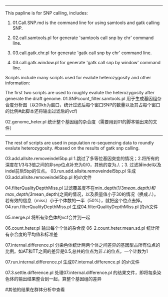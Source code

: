 ***************
This papline is for SNP calling, includes:

1. 01.Call.SNP.md is the command line for using samtools and gatk calling SNP.

2. 02.call.samtools.pl for generate 'samtools call snp by chr' command line.

3. 03.call.gatk.chr.pl for generate 'gatk call snp by chr' command line.

4. 03.call.gatk.window.pl for generate 'gatk call snp by window' command line. 


Scripts include many scripts used for evalute heterozygosity and other information:

The first two scripts are used to roughly evalute the heterozygosity after generate the draft genome.
01.SNPcount_filter.samtools.pl 用于生成基因组杂合度分析图（以20kb为窗口，统计过滤后每个窗口SNP的数量以及其占每个窗口的比例#此脚本还将输出过滤后的vcf)

02.genome_heter.pl 统计整个基因组的杂合度（需要用到01的脚本输出来的文件）

****************
The rest of scripts are used in population re-sequencing data to roundly evalute heterozygosity. #based on the results of gatk snp calling.

03.add.allsite.removeindel5bp.pl 1.跳过了多等位基因突变的情况；2.将所有的深度在1/3与3倍之间的非snp位点补充为0/0，其他的变为./.；3. 过滤掉indel以及indel前后5bp的位点。 
03.run.add.allsite.removeindel5bp.pl 生成03.add.allsite.removeindel5bp.pl 的sh文件

04.filterQualityDepthMiss.pl 过滤覆盖度不在min_depth(1/3*mean_depth)和max_depth(3*mean_depth)之间的情况，以及质量值小于30的情况（换成./.）。若有效的信息（miss）小于个体数的一半（50%），就把这个位点去掉。
04.run.filterQualityDepthMiss.pl 生成04.filterQualityDepthMiss.pl 的sh文件

05.merge.pl 将所有染色体的vcf合并到一起

06.count.heter.pl 输出每个个体的杂合度 
06-2.count.heter.mean.sd.pl 统计所有杂合度的平均值和标准差

07.internal.difference.pl 分染色体统计两两个体之间差异的基因型占所有位点的比例。如AT和TT之间的差异是0.5,总共的位点为非./.的位点，一个计数为1

07.run.internal.difference.pl 生成07.internal.difference.pl 的sh文件

07.3.settle.difference.pl 处理07.internal.difference.pl 的结果文件，即将每条染色体的输出结果整合到一起，算整个基因组的差异

#其他的结果在群体分析中查看
